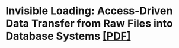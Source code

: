 # Invisible Loading: Access-Driven Data Transfer from Raw Files into Database Systems [[PDF]](http://cs-www.cs.yale.edu/homes/dna/papers/invisibleloading.pdf)